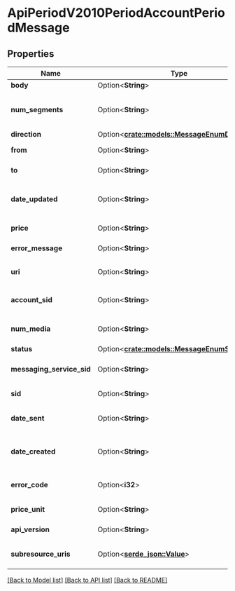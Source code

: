 # ApiPeriodV2010PeriodAccountPeriodMessage

## Properties

Name | Type | Description | Notes
------------ | ------------- | ------------- | -------------
**body** | Option<**String**> | The message text | [optional]
**num_segments** | Option<**String**> | The number of messages used to deliver the message body | [optional]
**direction** | Option<[**crate::models::MessageEnumDirection**](message_enum_direction.md)> |  | [optional]
**from** | Option<**String**> | The phone number that initiated the message | [optional]
**to** | Option<**String**> | The phone number that received the message | [optional]
**date_updated** | Option<**String**> | The RFC 2822 date and time in GMT that the resource was last updated | [optional]
**price** | Option<**String**> | The amount billed for the message | [optional]
**error_message** | Option<**String**> | The description of the error_code | [optional]
**uri** | Option<**String**> | The URI of the resource, relative to `https://api.twilio.com` | [optional]
**account_sid** | Option<**String**> | The SID of the Account that created the resource | [optional]
**num_media** | Option<**String**> | The number of media files associated with the message | [optional]
**status** | Option<[**crate::models::MessageEnumStatus**](message_enum_status.md)> |  | [optional]
**messaging_service_sid** | Option<**String**> | The SID of the Messaging Service used with the message. | [optional]
**sid** | Option<**String**> | The unique string that identifies the resource | [optional]
**date_sent** | Option<**String**> | The RFC 2822 date and time in GMT when the message was sent | [optional]
**date_created** | Option<**String**> | The RFC 2822 date and time in GMT that the resource was created | [optional]
**error_code** | Option<**i32**> | The error code associated with the message | [optional]
**price_unit** | Option<**String**> | The currency in which price is measured | [optional]
**api_version** | Option<**String**> | The API version used to process the message | [optional]
**subresource_uris** | Option<[**serde_json::Value**](.md)> | A list of related resources identified by their relative URIs | [optional]

[[Back to Model list]](../README.md#documentation-for-models) [[Back to API list]](../README.md#documentation-for-api-endpoints) [[Back to README]](../README.md)


